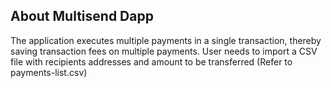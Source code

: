 ## About Multisend Dapp

The application executes multiple payments in a single transaction, thereby saving transaction fees on multiple payments.
User needs to import a CSV file with recipients addresses and amount to be transferred (Refer to payments-list.csv) 